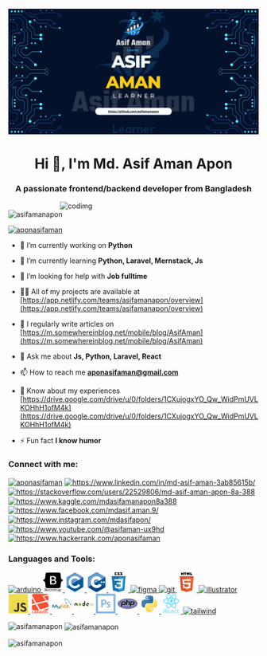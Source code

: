 ![logo](https://github.com/asifamanapon/asifamanapon/blob/main/Blue%20Yellow%20Futuristic%20Virtual%20Technology%20Blog%20Banner%20(1).png)

<h1 align="center">Hi 👋, I'm Md. Asif Aman Apon</h1>
<h3 align="center">A passionate frontend/backend developer from Bangladesh</h3>

<img align="right" alt="codimg" width="400" src = "https://media.tenor.com/jM0aoM8e-iEAAAAC/web-developer-mycrxn.gif">

<p align="left"> <img src="https://komarev.com/ghpvc/?username=asifamanapon&label=Profile%20views&color=0e75b6&style=flat" alt="asifamanapon" /> </p>

<p align="left"> <a href="https://twitter.com/aponasifaman" target="blank"><img src="https://img.shields.io/twitter/follow/aponasifaman?logo=twitter&style=for-the-badge" alt="aponasifaman" /></a> </p>

- 🔭 I’m currently working on **Python**

- 🌱 I’m currently learning **Python, Laravel, Mernstack, Js**

- 🤝 I’m looking for help with **Job fulltime**

- 👨‍💻 All of my projects are available at [https://app.netlify.com/teams/asifamanapon/overview](https://app.netlify.com/teams/asifamanapon/overview)

- 📝 I regularly write articles on [https://m.somewhereinblog.net/mobile/blog/AsifAman](https://m.somewhereinblog.net/mobile/blog/AsifAman)

- 💬 Ask me about **Js, Python, Laravel, React**

- 📫 How to reach me **aponasifaman@gmail.com**

- 📄 Know about my experiences [https://drive.google.com/drive/u/0/folders/1CXujogxYO_Qw_WidPmUVLKOHhH1ofM4k](https://drive.google.com/drive/u/0/folders/1CXujogxYO_Qw_WidPmUVLKOHhH1ofM4k)

- ⚡ Fun fact **I know humor**

<h3 align="left">Connect with me:</h3>
<p align="left">
<a href="https://twitter.com/aponasifaman" target="blank"><img align="center" src="https://raw.githubusercontent.com/rahuldkjain/github-profile-readme-generator/master/src/images/icons/Social/twitter.svg" alt="aponasifaman" height="30" width="40" /></a>
<a href="https://linkedin.com/in/https://www.linkedin.com/in/md-asif-aman-3ab85615b/" target="blank"><img align="center" src="https://raw.githubusercontent.com/rahuldkjain/github-profile-readme-generator/master/src/images/icons/Social/linked-in-alt.svg" alt="https://www.linkedin.com/in/md-asif-aman-3ab85615b/" height="30" width="40" /></a>
<a href="https://stackoverflow.com/users/https://stackoverflow.com/users/22529806/md-asif-aman-apon-8a-388" target="blank"><img align="center" src="https://raw.githubusercontent.com/rahuldkjain/github-profile-readme-generator/master/src/images/icons/Social/stack-overflow.svg" alt="https://stackoverflow.com/users/22529806/md-asif-aman-apon-8a-388" height="30" width="40" /></a>
<a href="https://kaggle.com/https://www.kaggle.com/mdasifamanapon8a388" target="blank"><img align="center" src="https://raw.githubusercontent.com/rahuldkjain/github-profile-readme-generator/master/src/images/icons/Social/kaggle.svg" alt="https://www.kaggle.com/mdasifamanapon8a388" height="30" width="40" /></a>
<a href="https://fb.com/https://www.facebook.com/mdasif.aman.9/" target="blank"><img align="center" src="https://raw.githubusercontent.com/rahuldkjain/github-profile-readme-generator/master/src/images/icons/Social/facebook.svg" alt="https://www.facebook.com/mdasif.aman.9/" height="30" width="40" /></a>
<a href="https://instagram.com/https://www.instagram.com/mdasifapon/" target="blank"><img align="center" src="https://raw.githubusercontent.com/rahuldkjain/github-profile-readme-generator/master/src/images/icons/Social/instagram.svg" alt="https://www.instagram.com/mdasifapon/" height="30" width="40" /></a>
<a href="https://www.youtube.com/c/https://www.youtube.com/@asifaman-ux9hd" target="blank"><img align="center" src="https://raw.githubusercontent.com/rahuldkjain/github-profile-readme-generator/master/src/images/icons/Social/youtube.svg" alt="https://www.youtube.com/@asifaman-ux9hd" height="30" width="40" /></a>
<a href="https://www.hackerrank.com/https://www.hackerrank.com/aponasifaman" target="blank"><img align="center" src="https://raw.githubusercontent.com/rahuldkjain/github-profile-readme-generator/master/src/images/icons/Social/hackerrank.svg" alt="https://www.hackerrank.com/aponasifaman" height="30" width="40" /></a>
</p>

<h3 align="left">Languages and Tools:</h3>
<p align="left"> <a href="https://www.arduino.cc/" target="_blank" rel="noreferrer"> <img src="https://cdn.worldvectorlogo.com/logos/arduino-1.svg" alt="arduino" width="40" height="40"/> </a> <a href="https://getbootstrap.com" target="_blank" rel="noreferrer"> <img src="https://raw.githubusercontent.com/devicons/devicon/master/icons/bootstrap/bootstrap-plain-wordmark.svg" alt="bootstrap" width="40" height="40"/> </a> <a href="https://www.cprogramming.com/" target="_blank" rel="noreferrer"> <img src="https://raw.githubusercontent.com/devicons/devicon/master/icons/c/c-original.svg" alt="c" width="40" height="40"/> </a> <a href="https://www.w3schools.com/cpp/" target="_blank" rel="noreferrer"> <img src="https://raw.githubusercontent.com/devicons/devicon/master/icons/cplusplus/cplusplus-original.svg" alt="cplusplus" width="40" height="40"/> </a> <a href="https://www.w3schools.com/css/" target="_blank" rel="noreferrer"> <img src="https://raw.githubusercontent.com/devicons/devicon/master/icons/css3/css3-original-wordmark.svg" alt="css3" width="40" height="40"/> </a> <a href="https://www.figma.com/" target="_blank" rel="noreferrer"> <img src="https://www.vectorlogo.zone/logos/figma/figma-icon.svg" alt="figma" width="40" height="40"/> </a> <a href="https://git-scm.com/" target="_blank" rel="noreferrer"> <img src="https://www.vectorlogo.zone/logos/git-scm/git-scm-icon.svg" alt="git" width="40" height="40"/> </a> <a href="https://www.w3.org/html/" target="_blank" rel="noreferrer"> <img src="https://raw.githubusercontent.com/devicons/devicon/master/icons/html5/html5-original-wordmark.svg" alt="html5" width="40" height="40"/> </a> <a href="https://www.adobe.com/in/products/illustrator.html" target="_blank" rel="noreferrer"> <img src="https://www.vectorlogo.zone/logos/adobe_illustrator/adobe_illustrator-icon.svg" alt="illustrator" width="40" height="40"/> </a> <a href="https://developer.mozilla.org/en-US/docs/Web/JavaScript" target="_blank" rel="noreferrer"> <img src="https://raw.githubusercontent.com/devicons/devicon/master/icons/javascript/javascript-original.svg" alt="javascript" width="40" height="40"/> </a> <a href="https://laravel.com/" target="_blank" rel="noreferrer"> <img src="https://raw.githubusercontent.com/devicons/devicon/master/icons/laravel/laravel-plain-wordmark.svg" alt="laravel" width="40" height="40"/> </a> <a href="https://www.mysql.com/" target="_blank" rel="noreferrer"> <img src="https://raw.githubusercontent.com/devicons/devicon/master/icons/mysql/mysql-original-wordmark.svg" alt="mysql" width="40" height="40"/> </a> <a href="https://nodejs.org" target="_blank" rel="noreferrer"> <img src="https://raw.githubusercontent.com/devicons/devicon/master/icons/nodejs/nodejs-original-wordmark.svg" alt="nodejs" width="40" height="40"/> </a> <a href="https://www.photoshop.com/en" target="_blank" rel="noreferrer"> <img src="https://raw.githubusercontent.com/devicons/devicon/master/icons/photoshop/photoshop-line.svg" alt="photoshop" width="40" height="40"/> </a> <a href="https://www.php.net" target="_blank" rel="noreferrer"> <img src="https://raw.githubusercontent.com/devicons/devicon/master/icons/php/php-original.svg" alt="php" width="40" height="40"/> </a> <a href="https://www.python.org" target="_blank" rel="noreferrer"> <img src="https://raw.githubusercontent.com/devicons/devicon/master/icons/python/python-original.svg" alt="python" width="40" height="40"/> </a> <a href="https://reactjs.org/" target="_blank" rel="noreferrer"> <img src="https://raw.githubusercontent.com/devicons/devicon/master/icons/react/react-original-wordmark.svg" alt="react" width="40" height="40"/> </a> <a href="https://tailwindcss.com/" target="_blank" rel="noreferrer"> <img src="https://www.vectorlogo.zone/logos/tailwindcss/tailwindcss-icon.svg" alt="tailwind" width="40" height="40"/> </a> </p>

<p><img align="left" src="https://github-readme-stats.vercel.app/api/top-langs?username=asifamanapon&show_icons=true&locale=en&layout=compact" alt="asifamanapon" /></p>

<p>&nbsp;<img align="center" src="https://github-readme-stats.vercel.app/api?username=asifamanapon&show_icons=true&locale=en" alt="asifamanapon" /></p>

<p><img align="center" src="https://github-readme-streak-stats.herokuapp.com/?user=asifamanapon&" alt="asifamanapon" /></p>
